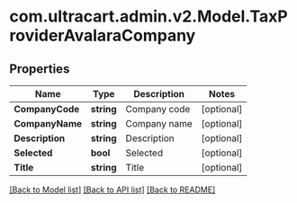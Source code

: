 
# com.ultracart.admin.v2.Model.TaxProviderAvalaraCompany

## Properties

Name | Type | Description | Notes
------------ | ------------- | ------------- | -------------
**CompanyCode** | **string** | Company code | [optional] 
**CompanyName** | **string** | Company name | [optional] 
**Description** | **string** | Description | [optional] 
**Selected** | **bool** | Selected | [optional] 
**Title** | **string** | Title | [optional] 

[[Back to Model list]](../README.md#documentation-for-models)
[[Back to API list]](../README.md#documentation-for-api-endpoints)
[[Back to README]](../README.md)

